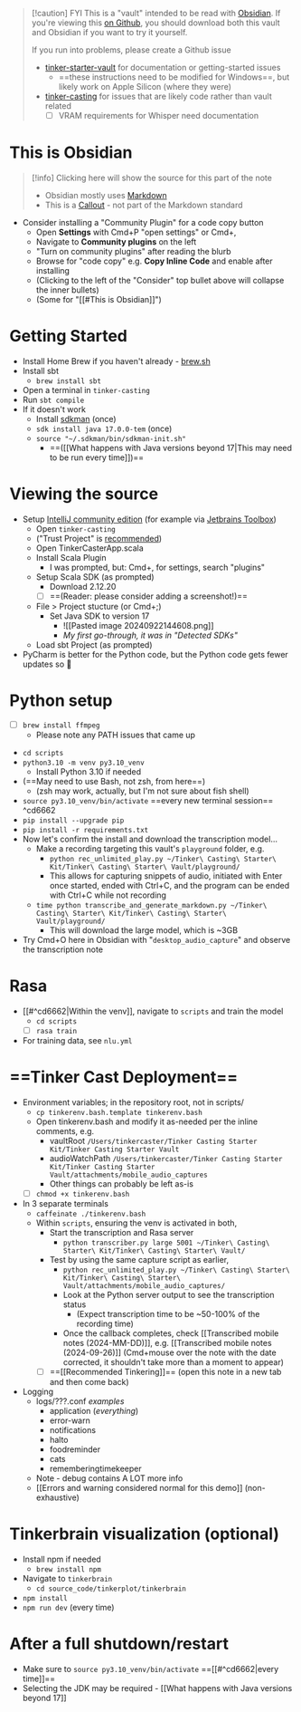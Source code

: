 > [!caution] FYI
> This is a "vault" intended to be read with [Obsidian](https://obsidian.md/). If you're viewing this [on Github](https://github.com/micseydel/tinker-starter-vault), you should download both this vault and Obsidian if you want to try it yourself.
> 
> If you run into problems, please create a Github issue
> - [tinker-starter-vault](https://github.com/micseydel/tinker-starter-vault/issues) for documentation or getting-started issues
> 	- ==these instructions need to be modified for Windows==, but likely work on Apple Silicon (where they were)
> - [tinker-casting](https://github.com/micseydel/tinker-casting/issues) for issues that are likely code rather than vault related
> 	- [ ] VRAM requirements for Whisper need documentation

# This is Obsidian

> [!info] Clicking here will show the source for this part of the note
> - Obsidian mostly uses [Markdown](https://en.wikipedia.org/wiki/Markdown)
> - This is a [Callout](https://help.obsidian.md/Editing+and+formatting/Callouts) - not part of the Markdown standard

- Consider installing a "Community Plugin" for a code copy button
	- Open **Settings** with Cmd+P "open settings" or Cmd+,
	- Navigate to **Community plugins** on the left
	- "Turn on community plugins" after reading the blurb
	- Browse for "code copy" e.g. **Copy Inline Code** and enable after installing
	- (Clicking to the left of the "Consider" top bullet above will collapse the inner bullets)
	- (Some for "[[#This is Obsidian]]")

# Getting Started

- Install Home Brew if you haven't already - [brew.sh](https://brew.sh)
- Install sbt
	- `brew install sbt`
- Open a terminal in `tinker-casting`
- Run `sbt compile`
- If it doesn't work
	- Install [sdkman](https://sdkman.io/) (once)
	- `sdk install java 17.0.0-tem` (once)
	- `source "~/.sdkman/bin/sdkman-init.sh"`
		- ==([[What happens with Java versions beyond 17|This may need to be run every time]])==

# Viewing the source

- Setup [IntelliJ community edition](https://www.jetbrains.com/idea/download/?section=mac) (for example via [Jetbrains Toolbox](https://www.jetbrains.com/toolbox-app/))
	- Open `tinker-casting`
	- ("Trust Project" is [recommended](https://www.jetbrains.com/help/idea/2024.2/project-security.html?Project_security))
	- Open TinkerCasterApp.scala
	- Install Scala Plugin
		- I was prompted, but: Cmd+, for settings, search "plugins"
	- Setup Scala SDK (as prompted)
		- Download 2.12.20
		- [ ] ==(Reader: please consider adding a screenshot!)==
	- File > Project stucture (or Cmd+;)
		- Set Java SDK to version 17
			- ![[Pasted image 20240922144608.png]]
			- *My first go-through, it was in "Detected SDKs"*
	- Load sbt Project (as prompted)
- PyCharm is better for the Python code, but the Python code gets fewer updates so 🤷

# Python setup

- [ ] `brew install ffmpeg`
	- Please note any PATH issues that came up
- `cd scripts`
- `python3.10 -m venv py3.10_venv`
	- Install Python 3.10 if needed
- (==May need to use Bash, not zsh, from here==)
	- (zsh may work, actually, but I'm not sure about fish shell)
- `source py3.10_venv/bin/activate` ==every new terminal session== ^cd6662
- `pip install --upgrade pip`
- `pip install -r requirements.txt`
- Now let's confirm the install and download the transcription model...
	- Make a recording targeting this vault's `playground` folder, e.g.
		- `python rec_unlimited_play.py ~/Tinker\ Casting\ Starter\ Kit/Tinker\ Casting\ Starter\ Vault/playground/`
		- This allows for capturing snippets of audio, initiated with Enter once started, ended with Ctrl+C, and the program can be ended with Ctrl+C while not recording
	- `time python transcribe_and_generate_markdown.py ~/Tinker\ Casting\ Starter\ Kit/Tinker\ Casting\ Starter\ Vault/playground/`
		- This will download the large model, which is ~3GB
- Try Cmd+O here in Obsidian with "`desktop_audio_capture`" and observe the transcription note

# Rasa

- [[#^cd6662|Within the venv]], navigate to `scripts` and train the model
	- `cd scripts`
	- [ ] `rasa train`
- For training data, see `nlu.yml`

# ==Tinker Cast Deployment==

- Environment variables; in the repository root, not in scripts/
	- `cp tinkerenv.bash.template tinkerenv.bash`
	- Open tinkerenv.bash and modify it as-needed per the inline comments, e.g.
		- vaultRoot `/Users/tinkercaster/Tinker Casting Starter Kit/Tinker Casting Starter Vault`
		- audioWatchPath `/Users/tinkercaster/Tinker Casting Starter Kit/Tinker Casting Starter Vault/attachments/mobile_audio_captures`
		- Other things can probably be left as-is
	- [ ] `chmod +x tinkerenv.bash`
- In 3 separate terminals
	- `caffeinate ./tinkerenv.bash`
	- Within `scripts`, ensuring the venv is activated in both,
		- Start the transcription and Rasa server
			- `python transcriber.py large 5001 ~/Tinker\ Casting\ Starter\ Kit/Tinker\ Casting\ Starter\ Vault/`
		- Test by using the same capture script as earlier,
			- `python rec_unlimited_play.py ~/Tinker\ Casting\ Starter\ Kit/Tinker\ Casting\ Starter\ Vault/attachments/mobile_audio_captures/`
			- Look at the Python server output to see the transcription status
				- (Expect transcription time to be ~50-100% of the recording time)
			- Once the callback completes, check [[Transcribed mobile notes (2024-MM-DD)]], e.g. [[Transcribed mobile notes (2024-09-26)]] (Cmd+mouse over the note with the date corrected, it shouldn't take more than a moment to appear)
		- [ ] ==[[Recommended Tinkering]]== (open this note in a new tab and then come back)
- Logging
	- logs/???.conf *examples*
		- application (*everything*)
		- error-warn
		- notifications
		- halto
		- foodreminder
		- cats
		- rememberingtimekeeper
	- Note - debug contains A LOT more info
	- [[Errors and warning considered normal for this demo]] (non-exhaustive)


# Tinkerbrain visualization (optional)

- Install npm if needed
	- `brew install npm`
- Navigate to `tinkerbrain`
	- `cd source_code/tinkerplot/tinkerbrain`
- `npm install`
- `npm run dev` (every time)

# After a full shutdown/restart

- Make sure to `source py3.10_venv/bin/activate` ==[[#^cd6662|every time]]==
- Selecting the JDK may be required - [[What happens with Java versions beyond 17]]
